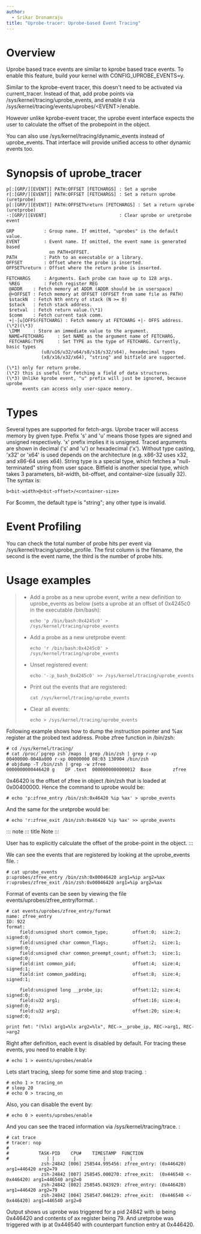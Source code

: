 ```yaml
---
author:
  - Srikar Dronamraju
title: "Uprobe-tracer: Uprobe-based Event Tracing"
---
```


# Overview

Uprobe based trace events are similar to kprobe based trace events. To enable this feature, build your kernel with CONFIG_UPROBE_EVENTS=y.

Similar to the kprobe-event tracer, this doesn\'t need to be activated via current_tracer. Instead of that, add probe points via /sys/kernel/tracing/uprobe_events, and enable it via /sys/kernel/tracing/events/uprobes/\<EVENT\>/enable.

However unlike kprobe-event tracer, the uprobe event interface expects the user to calculate the offset of the probepoint in the object.

You can also use /sys/kernel/tracing/dynamic_events instead of uprobe_events. That interface will provide unified access to other dynamic events too.

# Synopsis of uprobe_tracer

```
p[:[GRP/][EVENT]] PATH:OFFSET [FETCHARGS] : Set a uprobe
r[:[GRP/][EVENT]] PATH:OFFSET [FETCHARGS] : Set a return uprobe (uretprobe)
p[:[GRP/][EVENT]] PATH:OFFSET%return [FETCHARGS] : Set a return uprobe (uretprobe)
-:[GRP/][EVENT]                           : Clear uprobe or uretprobe event

GRP           : Group name. If omitted, "uprobes" is the default value.
EVENT         : Event name. If omitted, the event name is generated based
                on PATH+OFFSET.
PATH          : Path to an executable or a library.
OFFSET        : Offset where the probe is inserted.
OFFSET%return : Offset where the return probe is inserted.

FETCHARGS     : Arguments. Each probe can have up to 128 args.
 %REG         : Fetch register REG
 @ADDR    : Fetch memory at ADDR (ADDR should be in userspace)
 @+OFFSET : Fetch memory at OFFSET (OFFSET from same file as PATH)
 $stackN  : Fetch Nth entry of stack (N >= 0)
 $stack   : Fetch stack address.
 $retval  : Fetch return value.(\*1)
 $comm    : Fetch current task comm.
 +|-[u]OFFS(FETCHARG) : Fetch memory at FETCHARG +|- OFFS address.(\*2)(\*3)
 \IMM     : Store an immediate value to the argument.
 NAME=FETCHARG     : Set NAME as the argument name of FETCHARG.
 FETCHARG:TYPE     : Set TYPE as the type of FETCHARG. Currently, basic types
             (u8/u16/u32/u64/s8/s16/s32/s64), hexadecimal types
             (x8/x16/x32/x64), "string" and bitfield are supported.

(\*1) only for return probe.
(\*2) this is useful for fetching a field of data structures.
(\*3) Unlike kprobe event, "u" prefix will just be ignored, because uprobe
      events can access only user-space memory.
```

# Types

Several types are supported for fetch-args. Uprobe tracer will access memory by given type. Prefix \'s\' and \'u\' means those types are signed and unsigned respectively. \'x\' prefix implies it is unsigned. Traced arguments are shown in decimal (\'s\' and \'u\') or hexadecimal (\'x\'). Without type casting, \'x32\' or \'x64\' is used depends on the architecture (e.g. x86-32 uses x32, and x86-64 uses x64). String type is a special type, which fetches a \"null-terminated\" string from user space. Bitfield is another special type, which takes 3 parameters, bit-width, bit-offset, and container-size (usually 32). The syntax is:

```
b<bit-width>@<bit-offset>/<container-size>
```

For \$comm, the default type is \"string\"; any other type is invalid.

# Event Profiling

You can check the total number of probe hits per event via /sys/kernel/tracing/uprobe_profile. The first column is the filename, the second is the event name, the third is the number of probe hits.

# Usage examples

> - Add a probe as a new uprobe event, write a new definition to uprobe_events as below (sets a uprobe at an offset of 0x4245c0 in the executable /bin/bash):
>
>   ```
>   echo 'p /bin/bash:0x4245c0' > /sys/kernel/tracing/uprobe_events
>   ```
>
> - Add a probe as a new uretprobe event:
>
>   ```
>   echo 'r /bin/bash:0x4245c0' > /sys/kernel/tracing/uprobe_events
>   ```
>
> - Unset registered event:
>
>   ```
>   echo '-:p_bash_0x4245c0' >> /sys/kernel/tracing/uprobe_events
>   ```
>
> - Print out the events that are registered:
>
>   ```
>   cat /sys/kernel/tracing/uprobe_events
>   ```
>
> - Clear all events:
>
>   ```
>   echo > /sys/kernel/tracing/uprobe_events
>   ```

Following example shows how to dump the instruction pointer and %ax register at the probed text address. Probe zfree function in /bin/zsh:

```
# cd /sys/kernel/tracing/
# cat /proc/`pgrep zsh`/maps | grep /bin/zsh | grep r-xp
00400000-0048a000 r-xp 00000000 08:03 130904 /bin/zsh
# objdump -T /bin/zsh | grep -w zfree
0000000000446420 g    DF .text  0000000000000012  Base        zfree
```

0x46420 is the offset of zfree in object /bin/zsh that is loaded at 0x00400000. Hence the command to uprobe would be:

```
# echo 'p:zfree_entry /bin/zsh:0x46420 %ip %ax' > uprobe_events
```

And the same for the uretprobe would be:

```
# echo 'r:zfree_exit /bin/zsh:0x46420 %ip %ax' >> uprobe_events
```

::: note
::: title
Note
:::

User has to explicitly calculate the offset of the probe-point in the object.
:::

We can see the events that are registered by looking at the uprobe_events file. :

```
# cat uprobe_events
p:uprobes/zfree_entry /bin/zsh:0x00046420 arg1=%ip arg2=%ax
r:uprobes/zfree_exit /bin/zsh:0x00046420 arg1=%ip arg2=%ax
```

Format of events can be seen by viewing the file events/uprobes/zfree_entry/format. :

```
# cat events/uprobes/zfree_entry/format
name: zfree_entry
ID: 922
format:
     field:unsigned short common_type;         offset:0;  size:2; signed:0;
     field:unsigned char common_flags;         offset:2;  size:1; signed:0;
     field:unsigned char common_preempt_count; offset:3;  size:1; signed:0;
     field:int common_pid;                     offset:4;  size:4; signed:1;
     field:int common_padding;                 offset:8;  size:4; signed:1;

     field:unsigned long __probe_ip;           offset:12; size:4; signed:0;
     field:u32 arg1;                           offset:16; size:4; signed:0;
     field:u32 arg2;                           offset:20; size:4; signed:0;

print fmt: "(%lx) arg1=%lx arg2=%lx", REC->__probe_ip, REC->arg1, REC->arg2
```

Right after definition, each event is disabled by default. For tracing these events, you need to enable it by:

```
# echo 1 > events/uprobes/enable
```

Lets start tracing, sleep for some time and stop tracing. :

```
# echo 1 > tracing_on
# sleep 20
# echo 0 > tracing_on
```

Also, you can disable the event by:

```
# echo 0 > events/uprobes/enable
```

And you can see the traced information via /sys/kernel/tracing/trace. :

```
# cat trace
# tracer: nop
#
#           TASK-PID    CPU#    TIMESTAMP  FUNCTION
#              | |       |          |         |
             zsh-24842 [006] 258544.995456: zfree_entry: (0x446420) arg1=446420 arg2=79
             zsh-24842 [007] 258545.000270: zfree_exit:  (0x446540 <- 0x446420) arg1=446540 arg2=0
             zsh-24842 [002] 258545.043929: zfree_entry: (0x446420) arg1=446420 arg2=79
             zsh-24842 [004] 258547.046129: zfree_exit:  (0x446540 <- 0x446420) arg1=446540 arg2=0
```

Output shows us uprobe was triggered for a pid 24842 with ip being 0x446420 and contents of ax register being 79. And uretprobe was triggered with ip at 0x446540 with counterpart function entry at 0x446420.
